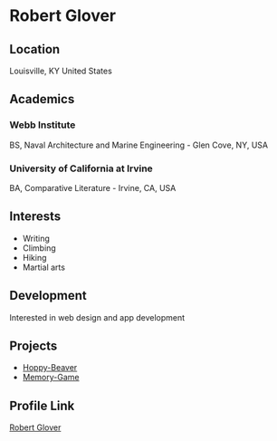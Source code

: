 # Robert Glover

## Location

Louisville, KY
United States

## Academics

### Webb Institute
BS, Naval Architecture and Marine Engineering - Glen Cove, NY, USA

### University of California at Irvine
BA, Comparative Literature - Irvine, CA, USA

## Interests

* Writing
* Climbing
* Hiking
* Martial arts

## Development

Interested in web design and app development

## Projects

* [Hoppy-Beaver](https://github.com/robertfg/Hoppy-Beaver)
* [Memory-Game](https://github.com/robertfg/Memory-Game)

## Profile Link

[Robert Glover](https://github.com/robertfg)

